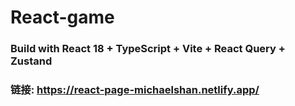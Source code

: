 # React-game
### Build with React 18 + TypeScript + Vite + React Query + Zustand
### 链接: https://react-page-michaelshan.netlify.app/ 
